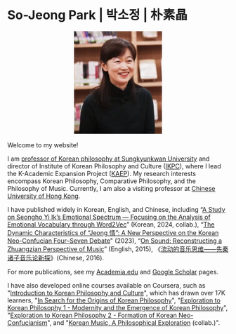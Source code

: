 # So-Jeong Park | 박소정 | 朴素晶

<p align="center">
  <img src="https://raw.githubusercontent.com/selfsopark/selfsopark.github.io/refs/heads/master/profile.png" width="200"/>
</p>

Welcome to my website!

I am [professor of Korean philosophy at Sungkyunkwan University](https://scos.skku.edu/scos/intro/faculty_oriental.do?mode=view&perId=LZStrI4GwDgngKgrArgBQJYCYoGcBeA3AhgYQCEB6AKSQGUBzAXhqA%20&) and director of Institute of Korean Philosophy and Culture ([IKPC](https://swb.skku.edu/korphil/Eng.do)), where I lead the K-Academic Expansion Project ([KAEP](https://swb.skku.edu/kphilo_eng/index.do)). My research interests encompass Korean Philosophy, Comparative Philosophy, and the Philosophy of Music. Currently, I am also a visiting professor at [Chinese University of Hong Kong](https://www.phil.arts.cuhk.edu.hk/web/academic/park-so-jeong/).

I have published widely in Korean, English, and Chinese, including “[A Study on Seongho Yi Ik’s Emotional Spectrum ― Focusing on the Analysis of Emotional Vocabulary through Word2Vec](https://www.kci.go.kr/kciportal/ci/sereArticleSearch/ciSereArtiView.kci?sereArticleSearchBean.artiId=ART003068674)” (Korean, 2024, collab.), “[The Dynamic Characteristics of “Jeong 情”: A New Perspective on the Korean Neo-Confucian Four–Seven Debate](https://www.mdpi.com/2077-1444/14/5/663)" (2023), “[On Sound: Reconstructing a Zhuangzian Perspective of Music](https://www.mdpi.com/2076-0787/5/1/3)” (English, 2015), 《[流动的音乐思维——先秦诸子音乐论新探](https://www.bookschina.com/7119410.htm)》(Chinese, 2016).

For more publications, see my [Academia.edu](https://sungkyunkwan.academia.edu/SoJeongPark) and [Google Scholar](https://scholar.google.com/citations?user=QtHS3vsAAAAJ&hl=ko) pages.

I have also developed online courses available on Coursera, such as "[Introduction to Korean Philosophy and Culture](https://www.coursera.org/learn/introduction-to-korean-philosophy-and-culture)", which has drawn over 17K learners, "[In Search for the Origins of Korean Philosophy](https://www.coursera.org/learn/in-search-for-the-origins-of-korean-philosophy)", "[Exploration to Korean Philosophy 1 - Modernity and the Emergence of Korean Philosophy](https://www.coursera.org/learn/exploration-to-korean-philosophy-1)", "[Exploration to Korean Philosophy 2 - Formation of Korean Neo-Confucianism](https://www.coursera.org/learn/exploration-to-korean-philosophy-2)", and "[Korean Music, A Philosophical Exploration](https://www.coursera.org/learn/korean-music-a-philosophical-exploration) (collab.)".
